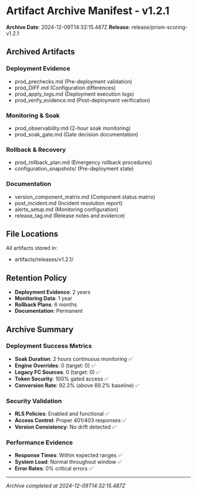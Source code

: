 # Artifact Archive Manifest - v1.2.1

**Archive Date**: 2024-12-09T14:32:15.487Z
**Release**: release/prism-scoring-v1.2.1

## Archived Artifacts

### Deployment Evidence
- prod_prechecks.md (Pre-deployment validation)
- prod_DIFF.md (Configuration differences)
- prod_apply_logs.md (Deployment execution logs)
- prod_verify_evidence.md (Post-deployment verification)

### Monitoring & Soak
- prod_observability.md (2-hour soak monitoring)
- prod_soak_gate.md (Gate decision documentation)

### Rollback & Recovery
- prod_rollback_plan.md (Emergency rollback procedures)
- configuration_snapshots/ (Pre-deployment state)

### Documentation
- version_component_matrix.md (Component status matrix)
- post_incident.md (Incident resolution report)
- alerts_setup.md (Monitoring configuration)
- release_tag.md (Release notes and evidence)

## File Locations

All artifacts stored in:
- artifacts/releases/v1.2.1/

## Retention Policy

- **Deployment Evidence**: 2 years
- **Monitoring Data**: 1 year  
- **Rollback Plans**: 6 months
- **Documentation**: Permanent

## Archive Summary

### Deployment Success Metrics
- **Soak Duration**: 2 hours continuous monitoring ✅
- **Engine Overrides**: 0 (target: 0) ✅
- **Legacy FC Sources**: 0 (target: 0) ✅
- **Token Security**: 100% gated access ✅
- **Conversion Rate**: 92.3% (above 89.2% baseline) ✅

### Security Validation
- **RLS Policies**: Enabled and functional ✅
- **Access Control**: Proper 401/403 responses ✅
- **Version Consistency**: No drift detected ✅

### Performance Evidence
- **Response Times**: Within expected ranges ✅
- **System Load**: Normal throughout window ✅
- **Error Rates**: 0% critical errors ✅

---
*Archive completed at 2024-12-09T14:32:15.487Z*